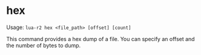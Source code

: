 # hex

Usage: `lua-r2 hex <file_path> [offset] [count]`

This command provides a hex dump of a file. You can specify an offset and the number of bytes to dump.